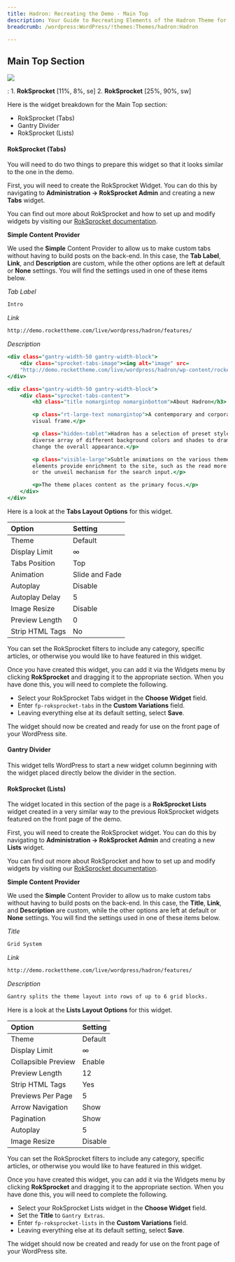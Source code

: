 ```yaml
---
title: Hadron: Recreating the Demo - Main Top
description: Your Guide to Recreating Elements of the Hadron Theme for WordPress
breadcrumb: /wordpress:WordPress/!themes:Themes/hadron:Hadron

---
```


Main Top Section
-----

![][demo]

:   1. **RokSprocket** [11%, 8%, se]
    2. **RokSprocket** [25%, 90%, sw]

Here is the widget breakdown for the Main Top section:

* RokSprocket (Tabs)
* Gantry Divider
* RokSprocket (Lists)

#### RokSprocket (Tabs)

You will need to do two things to prepare this widget so that it looks similar to the one in the demo.

First, you will need to create the RokSprocket Widget. You can do this by navigating to **Administration -> RokSprocket Admin** and creating a new **Tabs** widget.

You can find out more about RokSprocket and how to set up and modify widgets by visiting our [RokSprocket documentation][roksprocket].

**Simple Content Provider**

We used the **Simple** Content Provider to allow us to make custom tabs without having to build posts on the back-end. In this case, the **Tab Label**, **Link**, and **Description** are custom, while the other options are left at default or **None** settings. You will find the settings used in one of these items below.

*Tab Label*

~~~ .html
Intro
~~~

*Link*

~~~ .html
http://demo.rockettheme.com/live/wordpress/hadron/features/
~~~

*Description*

~~~ .html
<div class="gantry-width-50 gantry-width-block">
    <div class="sprocket-tabs-image"><img alt="image" src=
    "http://demo.rockettheme.com/live/wordpress/hadron/wp-content/rockettheme/rt_hadron_wp/frontpage/maintop/img1.jpg"></div>
</div>

<div class="gantry-width-50 gantry-width-block">
    <div class="sprocket-tabs-content">
        <h3 class="title nomargintop nomarginbottom">About Hadron</h3>

        <p class="rt-large-text nomargintop">A contemporary and corporate
        visual frame.</p>

        <p class="hidden-tablet">Hadron has a selection of preset styles with a
        diverse array of different background colors and shades to dramatically
        change the overall appearance.</p>

        <p class="visible-large">Subtle animations on the various theme
        elements provide enrichment to the site, such as the read more buttons
        or the unveil mechanism for the search input.</p>

        <p>The theme places content as the primary focus.</p>
    </div>
</div>
~~~

Here is a look at the **Tabs Layout Options** for this widget.

| Option          | Setting        |
| :-------------- | :------------  |
| Theme           | Default        |
| Display Limit   | ∞              |
| Tabs Position   | Top            |
| Animation       | Slide and Fade |
| Autoplay        | Disable        |
| Autoplay Delay  | 5              |
| Image Resize    | Disable        |
| Preview Length  | 0              |
| Strip HTML Tags | No             |

You can set the RokSprocket filters to include any category, specific articles, or otherwise you would like to have featured in this widget.

Once you have created this widget, you can add it via the Widgets menu by clicking **RokSprocket** and dragging it to the appropriate section. When you have done this, you will need to complete the following.

* Select your RokSprocket Tabs widget in the **Choose Widget** field.
* Enter `fp-roksprocket-tabs` in the **Custom Variations** field.
* Leaving everything else at its default setting, select **Save**.

The widget should now be created and ready for use on the front page of your WordPress site.

#### Gantry Divider

This widget tells WordPress to start a new widget column beginning with the widget placed directly below the divider in the section.

#### RokSprocket (Lists)

The widget located in this section of the page is a **RokSprocket Lists** widget created in a very similar way to the previous RokSprocket widgets featured on the front page of the demo.

First, you will need to create the RokSprocket widget. You can do this by navigating to **Administration -> RokSprocket Admin** and creating a new **Lists** widget.

You can find out more about RokSprocket and how to set up and modify widgets by visiting our [RokSprocket documentation][roksprocket].

**Simple Content Provider**

We used the **Simple** Content Provider to allow us to make custom tabs without having to build posts on the back-end. In this case, the **Title**, **Link**, and **Description** are custom, while the other options are left at default or **None** settings. You will find the settings used in one of these items below.

*Title*

~~~ .html
Grid System
~~~

*Link*

~~~ .html
http://demo.rockettheme.com/live/wordpress/hadron/features/
~~~

*Description*

~~~ .html
Gantry splits the theme layout into rows of up to 6 grid blocks.
~~~

Here is a look at the **Lists Layout Options** for this widget.

| Option              | Setting |
| :------------------ | :------ |
| Theme               | Default |
| Display Limit       | ∞       |
| Collapsible Preview | Enable  |
| Preview Length      | 12      |
| Strip HTML Tags     | Yes     |
| Previews Per Page   | 5       |
| Arrow Navigation    | Show    |
| Pagination          | Show    |
| Autoplay            | 5       |
| Image Resize        | Disable |

You can set the RokSprocket filters to include any category, specific articles, or otherwise you would like to have featured in this widget.

Once you have created this widget, you can add it via the Widgets menu by clicking **RokSprocket** and dragging it to the appropriate section. When you have done this, you will need to complete the following.

* Select your RokSprocket Lists widget in the **Choose Widget** field.
* Set the **Title** to `Gantry Extras`.
* Enter `fp-roksprocket-lists` in the **Custom Variations** field.
* Leaving everything else at its default setting, select **Save**.

The widget should now be created and ready for use on the front page of your WordPress site.

[demo]: assets/demo_6.jpeg
[roksprocket]: ../../plugins/roksprocket/